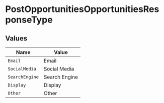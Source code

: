 # PostOpportunitiesOpportunitiesResponseType


## Values

| Name           | Value          |
| -------------- | -------------- |
| `Email`        | Email          |
| `SocialMedia`  | Social Media   |
| `SearchEngine` | Search Engine  |
| `Display`      | Display        |
| `Other`        | Other          |